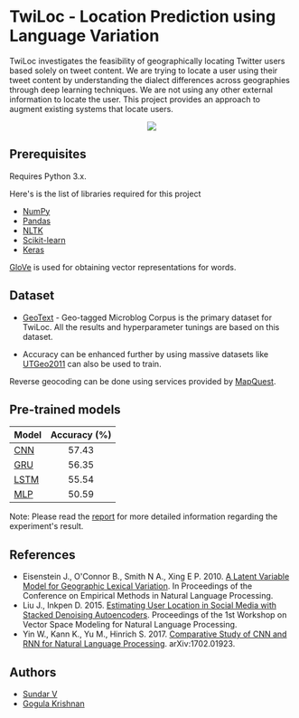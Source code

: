 # TwiLoc - Location Prediction using Language Variation

TwiLoc investigates the feasibility of geographically locating Twitter users based solely on tweet content. We are trying to locate a user using their tweet content by understanding the dialect differences across geographies through deep learning techniques. We are not using any other external information to locate the user. This project provides an approach to augment existing systems that locate users.

<p align="center"> <img src="http://msundarv.com/images/twitterloc/1.jpg"> </p>

## Prerequisites

Requires Python 3.x.

Here's is the list of libraries required for this project

- [NumPy](https://www.numpy.org/)
- [Pandas](https://pandas.pydata.org/)
- [NLTK](https://www.nltk.org/)
- [Scikit-learn](https://scikit-learn.org/)
- [Keras](https://keras.io/)

[GloVe](https://nlp.stanford.edu/projects/glove/) is used for obtaining vector representations for words.

## Dataset

- [GeoText](http://www.cs.cmu.edu/~ark/GeoText/) - Geo-tagged Microblog Corpus is the primary dataset for TwiLoc. All the results and hyperparameter tunings are based on this dataset.

- Accuracy can be enhanced further by using massive datasets like [UTGeo2011](http://www.cs.utexas.edu/~roller/research/kd/corpus/README.txt) can also be used to train.

Reverse geocoding can be done using services provided by [MapQuest]( http://www.mapquest.com).

## Pre-trained models

| Model        | Accuracy (%)          | 
| ------------- |:-------------:|
| [CNN](http://msundarv.com/docs/TwiLoc/Pre-trained%20Models/cnn1d-best.hdf5)      | 57.43 |
| [GRU](http://msundarv.com/docs/TwiLoc/Pre-trained%20Models/gru-best.hdf5)      | 56.35      | 
| [LSTM](http://msundarv.com/docs/TwiLoc/Pre-trained%20Models/lstm-best.hdf5) | 55.54      | 
| [MLP](http://msundarv.com/docs/TwiLoc/Pre-trained%20Models/mlp-best.hdf5) | 50.59      | 


Note: Please read the [report](https://github.com/Msundarv/TwiLoc/blob/master/Report.pdf) for more detailed information regarding the experiment's result.

## References

- Eisenstein J., O'Connor B., Smith N A., Xing E P. 2010. [A Latent Variable Model for Geographic Lexical Variation](https://dl.acm.org/citation.cfm?id=1870782). In Proceedings of the Conference on Empirical Methods in Natural Language Processing.
- Liu J., Inkpen D. 2015. [Estimating User Location in Social Media with Stacked Denoising Autoencoders](https://www.researchgate.net/publication/301405397_Estimating_User_Location_in_Social_Media_with_Stacked_Denoising_Auto-encoders). Proceedings of the 1st Workshop on Vector Space Modeling for Natural Language Processing.
- Yin W., Kann K., Yu M., Hinrich S. 2017. [Comparative Study of CNN and RNN for Natural Language Processing](https://arxiv.org/abs/1702.01923). arXiv:1702.01923.

## Authors

- [Sundar V](http://msundarv.com/)
- [Gogula Krishnan](https://github.com/GogulaK)
